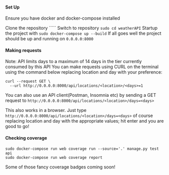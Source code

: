 #### Set Up
Ensure you have docker and docker-compose installed

Clone the repository `````
Switch to repository ```sudo cd weatherAPI```
Startup the project with ```sudo docker-compose up --build```
If all goes well the project should be up and running on ```0.0.0.0:8000```

#### Making requests
Note: API limits days to a maximum of 14 days in the tier currently consumed by this API
You can make requests using CURL on the terminal using the command below replacing location and day with your preference:
```
curl --request GET \
  --url http://0.0.0.0:8000/api/locations/<location>/<days>=1

```
You can also use an API client(Postman, Insomnia etc) by sending a GET request to ```http://0.0.0.0:8000/api/locations/<location>/days=<days>```

This also works in a browser. Just type
 ```http://0.0.0.0:8000/api/locations/<location>/days=<days>``` of course replacing location and day with the appropriate values; hit enter and you are good to go!
#### Checking coverage
```
sudo docker-compose run web coverage run --source='.' manage.py test api
sudo docker-compose run web coverage report
```
Some of those fancy coverage badges coming soon!